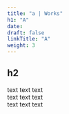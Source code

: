 ```yaml
---
title: "a | Works"
h1: "A"
date: 
draft: false
linkTitle: "A"
weight: 3
---
```


## h2
text text text  
text text text  
text text text  
